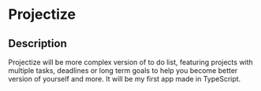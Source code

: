 # Projectize

## Description

Projectize will be more complex version of to do list, featuring projects with multiple tasks, deadlines or long term goals to help you become better version of yourself and more.
It will be my first app made in TypeScript.
